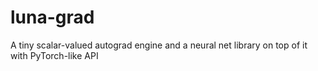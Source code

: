 # luna-grad
A tiny scalar-valued autograd engine and a neural net library on top of it with PyTorch-like API
